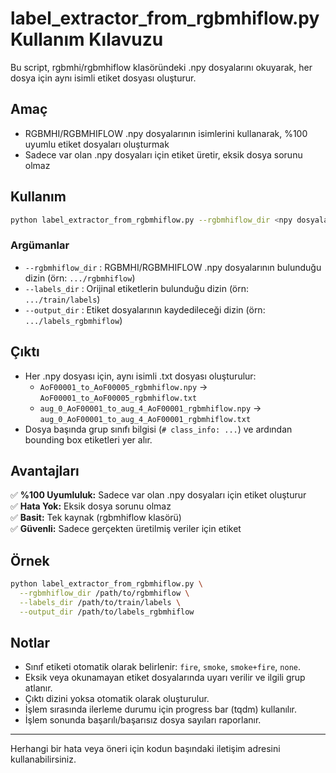 # label_extractor_from_rgbmhiflow.py Kullanım Kılavuzu

Bu script, rgbmhi/rgbmhiflow klasöründeki .npy dosyalarını okuyarak, her dosya için aynı isimli etiket dosyası oluşturur.

## Amaç
- RGBMHI/RGBMHIFLOW .npy dosyalarının isimlerini kullanarak, %100 uyumlu etiket dosyaları oluşturmak
- Sadece var olan .npy dosyaları için etiket üretir, eksik dosya sorunu olmaz

## Kullanım

```bash
python label_extractor_from_rgbmhiflow.py --rgbmhiflow_dir <npy dosyalarının olduğu klasör> --labels_dir <orijinal etiketlerin olduğu klasör> --output_dir <etiketlerin kaydedileceği klasör>
```

### Argümanlar
- `--rgbmhiflow_dir` : RGBMHI/RGBMHIFLOW .npy dosyalarının bulunduğu dizin (örn: `.../rgbmhiflow`)
- `--labels_dir` : Orijinal etiketlerin bulunduğu dizin (örn: `.../train/labels`)
- `--output_dir` : Etiket dosyalarının kaydedileceği dizin (örn: `.../labels_rgbmhiflow`)

## Çıktı
- Her .npy dosyası için, aynı isimli .txt dosyası oluşturulur:
  - `AoF00001_to_AoF00005_rgbmhiflow.npy` → `AoF00001_to_AoF00005_rgbmhiflow.txt`
  - `aug_0_AoF00001_to_aug_4_AoF00001_rgbmhiflow.npy` → `aug_0_AoF00001_to_aug_4_AoF00001_rgbmhiflow.txt`
- Dosya başında grup sınıfı bilgisi (`# class_info: ...`) ve ardından bounding box etiketleri yer alır.

## Avantajları
✅ **%100 Uyumluluk:** Sadece var olan .npy dosyaları için etiket oluşturur  
✅ **Hata Yok:** Eksik dosya sorunu olmaz  
✅ **Basit:** Tek kaynak (rgbmhiflow klasörü)  
✅ **Güvenli:** Sadece gerçekten üretilmiş veriler için etiket  

## Örnek
```bash
python label_extractor_from_rgbmhiflow.py \
  --rgbmhiflow_dir /path/to/rgbmhiflow \
  --labels_dir /path/to/train/labels \
  --output_dir /path/to/labels_rgbmhiflow
```

## Notlar
- Sınıf etiketi otomatik olarak belirlenir: `fire`, `smoke`, `smoke+fire`, `none`.
- Eksik veya okunamayan etiket dosyalarında uyarı verilir ve ilgili grup atlanır.
- Çıktı dizini yoksa otomatik olarak oluşturulur.
- İşlem sırasında ilerleme durumu için progress bar (tqdm) kullanılır.
- İşlem sonunda başarılı/başarısız dosya sayıları raporlanır.

---
Herhangi bir hata veya öneri için kodun başındaki iletişim adresini kullanabilirsiniz. 